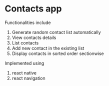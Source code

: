 # Contacts app

Functionalities include
1) Generate random contact list automatically
2) View contacts details
3) List contacts
4) Add new contact in the existing list
5) Display contacts in sorted order sectionwise

Implemented using
1) react native
2) react navigation
